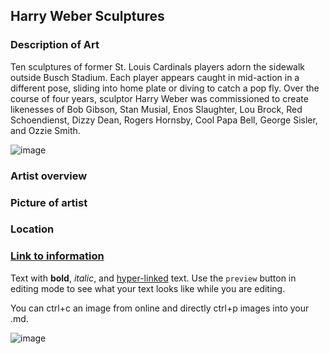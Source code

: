 ## Harry Weber Sculptures
 ### Description of Art
Ten sculptures of former St. Louis Cardinals players adorn the sidewalk outside Busch Stadium. Each player appears caught in mid-action in a different pose, sliding into home plate or diving to catch a pop fly. Over the course of four years, sculptor Harry Weber was commissioned to create likenesses of Bob Gibson, Stan Musial, Enos Slaughter, Lou Brock, Red Schoendienst, Dizzy Dean, Rogers Hornsby, Cool Papa Bell, George Sisler, and Ozzie Smith.

 ![image](http://offbeat.group.shef.ac.uk/statues/images/baseball/Musial_Stan_2A.jpg)
 
 ### Artist overview
 ### Picture of artist
 ### Location
 ### [Link to information](https://racstl.org/public-art/stan-musial/)
 


Text with **bold**, _italic_, and [hyper-linked](https://ww2.amstat.org/meetings/wsds/2022/index.cfm) text. Use the `preview` button in editing mode to see what your text looks like while you are editing. 

You can ctrl+c an image from online and directly ctrl+p images into your .md. 

![image](https://user-images.githubusercontent.com/75965120/193682607-ecd7c869-8da9-427f-a127-246768618126.png)

